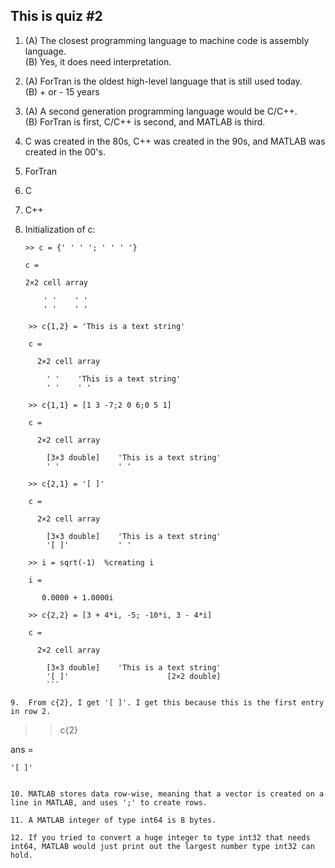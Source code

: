 ## This is quiz #2  

1.  (A) The closest programming language to machine code is assembly language.  
    (B) Yes, it does need interpretation.  
    
2.  (A) ForTran is the oldest high-level language that is still used today.  
    (B) + or - 15 years  
    
3.  (A) A second generation programming language would be C/C++.  
    (B) ForTran is first, C/C++ is second, and MATLAB is third.  

4.  C was created in the 80s, C++ was created in the 90s, and MATLAB was created in the 00's.  

5.  ForTran  

6.  C  

7.  C++  

8. Initialization of c:  
    ```  
    >> c = {' ' ' '; ' ' ' '}  

    c =  

    2×2 cell array  

        ' '    ' '  
        ' '    ' '  
     ``` 
    
```  
    >> c{1,2} = 'This is a text string'  

    c =  

      2×2 cell array  

        ' '    'This is a text string'  
        ' '    ' '                    

    >> c{1,1} = [1 3 -7;2 0 6;0 5 1]  

    c =  

      2×2 cell array  

        [3×3 double]    'This is a text string'  
        ' '             ' '                     

    >> c{2,1} = '[ ]'  

    c =  

      2×2 cell array  

        [3×3 double]    'This is a text string'  
        '[ ]'           ' '                      

    >> i = sqrt(-1)  %creating i

    i =  

       0.0000 + 1.0000i  

    >> c{2,2} = [3 + 4*i, -5; -10*i, 3 - 4*i]  

    c =  

      2×2 cell array  

        [3×3 double]    'This is a text string'  
        '[ ]'                      [2×2 double]  
        ```  
    
9.  From c{2}, I get '[ ]'. I get this because this is the first entry in row 2.  

```  
>> c{2}  

ans =  

    '[ ]'  
```  

10. MATLAB stores data row-wise, meaning that a vector is created on a line in MATLAB, and uses ';' to create rows.  

11. A MATLAB integer of type int64 is 8 bytes.  

12. If you tried to convert a huge integer to type int32 that needs int64, MATLAB would just print out the largest number type int32 can hold.  

